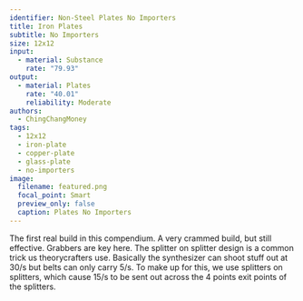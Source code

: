 ```yaml
---
identifier: Non-Steel Plates No Importers
title: Iron Plates
subtitle: No Importers
size: 12x12
input:
  - material: Substance
    rate: "79.93"
output:
  - material: Plates
    rate: "40.01"
    reliability: Moderate
authors:
  - ChingChangMoney
tags:
  - 12x12
  - iron-plate
  - copper-plate
  - glass-plate
  - no-importers
image:
  filename: featured.png
  focal_point: Smart
  preview_only: false
  caption: Plates No Importers
---
```

The first real build in this compendium. A very crammed build, but still effective. Grabbers are key here. The splitter on splitter design is a common trick us theorycrafters use. Basically the synthesizer can shoot stuff out at 30/s but belts can only carry 5/s. To make up for this, we use splitters on splitters, which cause 15/s to be sent out across the 4 points exit points of the splitters.